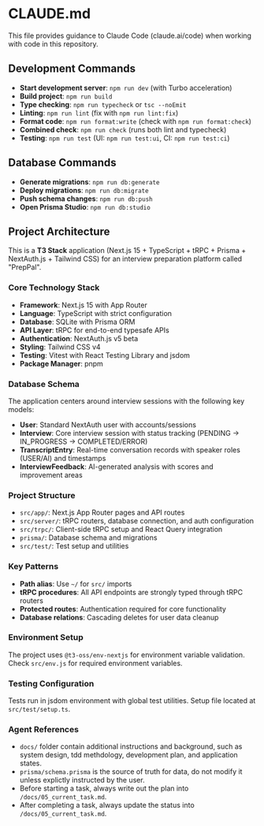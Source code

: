 # CLAUDE.md

This file provides guidance to Claude Code (claude.ai/code) when working with code in this repository.

## Development Commands

- **Start development server**: `npm run dev` (with Turbo acceleration)
- **Build project**: `npm run build`
- **Type checking**: `npm run typecheck` or `tsc --noEmit`
- **Linting**: `npm run lint` (fix with `npm run lint:fix`)
- **Format code**: `npm run format:write` (check with `npm run format:check`)
- **Combined check**: `npm run check` (runs both lint and typecheck)
- **Testing**: `npm run test` (UI: `npm run test:ui`, CI: `npm run test:ci`)

## Database Commands

- **Generate migrations**: `npm run db:generate`
- **Deploy migrations**: `npm run db:migrate`
- **Push schema changes**: `npm run db:push`
- **Open Prisma Studio**: `npm run db:studio`

## Project Architecture

This is a **T3 Stack** application (Next.js 15 + TypeScript + tRPC + Prisma + NextAuth.js + Tailwind CSS) for an interview preparation platform called "PrepPal".

### Core Technology Stack

- **Framework**: Next.js 15 with App Router
- **Language**: TypeScript with strict configuration
- **Database**: SQLite with Prisma ORM
- **API Layer**: tRPC for end-to-end typesafe APIs
- **Authentication**: NextAuth.js v5 beta
- **Styling**: Tailwind CSS v4
- **Testing**: Vitest with React Testing Library and jsdom
- **Package Manager**: pnpm

### Database Schema

The application centers around interview sessions with the following key models:

- **User**: Standard NextAuth user with accounts/sessions
- **Interview**: Core interview session with status tracking (PENDING → IN_PROGRESS → COMPLETED/ERROR)
- **TranscriptEntry**: Real-time conversation records with speaker roles (USER/AI) and timestamps
- **InterviewFeedback**: AI-generated analysis with scores and improvement areas

### Project Structure

- `src/app/`: Next.js App Router pages and API routes
- `src/server/`: tRPC routers, database connection, and auth configuration
- `src/trpc/`: Client-side tRPC setup and React Query integration
- `prisma/`: Database schema and migrations
- `src/test/`: Test setup and utilities

### Key Patterns

- **Path alias**: Use `~/` for `src/` imports
- **tRPC procedures**: All API endpoints are strongly typed through tRPC routers
- **Protected routes**: Authentication required for core functionality
- **Database relations**: Cascading deletes for user data cleanup

### Environment Setup

The project uses `@t3-oss/env-nextjs` for environment variable validation. Check `src/env.js` for required environment variables.

### Testing Configuration

Tests run in jsdom environment with global test utilities. Setup file located at `src/test/setup.ts`.

### Agent References

- `docs/` folder contain additional instructions and background, such as system design, tdd methdology, development plan, and application states.
- `prisma/schema.prisma` is the source of truth for data, do not modify it unless explictly instructed by the user.
- Before starting a task, always write out the plan into `/docs/05_current_task.md`.
- After completing a task, always update the status into `/docs/05_current_task.md`.
